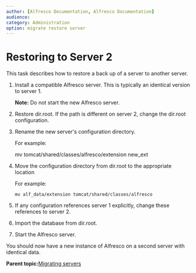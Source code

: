 ```yaml
---
author: [Alfresco Documentation, Alfresco Documentation]
audience: 
category: Administration
option: migrate restore server
---
```


# Restoring to Server 2

This task describes how to restore a back up of a server to another server.

1.  Install a compatible Alfresco server. This is typically an identical version to server 1.

    **Note:** Do not start the new Alfresco server.

2.  Restore dir.root. If the path is different on server 2, change the dir.root configuration.

3.  Rename the new server's configuration directory.

    For example:

    mv tomcat/shared/classes/alfresco/extension new\_ext

4.  Move the configuration directory from dir.root to the appropriate location

    For example: 

    `mv alf_data/extension tomcat/shared/classes/alfresco`

5.  If any configuration references server 1 explicitly, change these references to server 2.

6.  Import the database from dir.root.

7.  Start the Alfresco server.


You should now have a new instance of Alfresco on a second server with identical data.

**Parent topic:**[Migrating servers](../concepts/migrating-servers.md)

